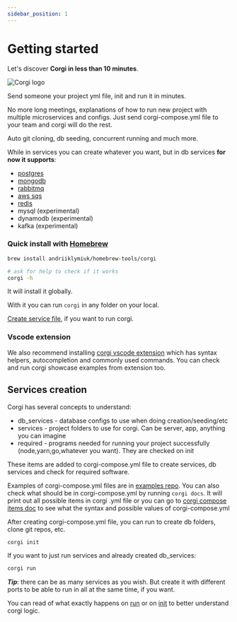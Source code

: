 ```yaml
---
sidebar_position: 1
---
```


# Getting started

Let's discover **Corgi in less than 10 minutes**.

![Corgi logo](/img/corgi.png)

Send someone your project yml file, init and run it in minutes.

No more long meetings, explanations of how to run new project with multiple
microservices and configs. Just send corgi-compose.yml file to your team and
corgi will do the rest.

Auto git cloning, db seeding, concurrent running and much more.

While in services you can create whatever you want, but in db services **for now
it supports**:

- [postgres](https://github.com/Andriiklymiuk/corgi_examples/tree/main/postgres)
- [mongodb](https://github.com/Andriiklymiuk/corgi_examples/blob/main/mongodb/mongodb-go.corgi-compose.yml)
- [rabbitmq](https://github.com/Andriiklymiuk/corgi_examples/blob/main/rabbitmq/rabbitmq-go-nestjs.corgi-compose.yml)
- [aws sqs](https://github.com/Andriiklymiuk/corgi_examples/blob/main/aws_sqs/aws_sqs_postgres_go_deno.corgi-compose.yml)
- [redis](https://github.com/Andriiklymiuk/corgi_examples/blob/main/redis/redis-bun-expo.corgi-compose.yml)
- mysql (experimental)
- dynamodb (experimental)
- kafka (experimental)

### Quick install with [Homebrew](https://brew.sh)

```bash
brew install andriiklymiuk/homebrew-tools/corgi

# ask for help to check if it works
corgi -h
```

It will install it globally.

With it you can run `corgi` in any folder on your local.

[Create service file](#services-creation), if you want to run corgi.

### Vscode extension

We also recommend installing
[corgi vscode extension](https://marketplace.visualstudio.com/items?itemName=Corgi.corgi)
which has syntax helpers, autocompletion and commonly used commands. You can
check and run corgi showcase examples from extension too.

## Services creation

Corgi has several concepts to understand:

- db_services - database configs to use when doing creation/seeding/etc
- services - project folders to use for corgi. Can be server, app, anything you
  can imagine
- required - programs needed for running your project successfully
  (node,yarn,go,whatever you want). They are checked on init

These items are added to corgi-compose.yml file to create services, db services
and check for required software.

Examples of corgi-compose.yml files are in
[examples repo](https://github.com/Andriiklymiuk/corgi_examples). You can also
check what should be in corgi-compose.yml by running `corgi docs`. It will print
out all possible items in corgi .yml file or you can go to
[corgi compose items doc](corgi_compose_items) to see what the syntax and
possible values of corgi-compose.yml

After creating corgi-compose.yml file, you can run to create db folders, clone
git repos, etc.

```bash
corgi init
```

If you want to just run services and already created db_services:

```bash
corgi run
```

_**Tip**_: there can be as many services as you wish. But create it with
different ports to be able to run in all at the same time, if you want.

You can read of what exactly happens on
[run](why_it_exists#what-happens-on-init) or on
[init](why_it_exists#what-happens-on-init) to better understand corgi logic.
